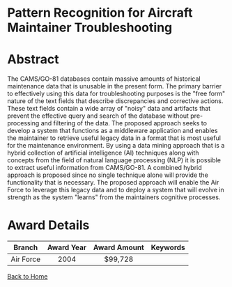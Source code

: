 
Pattern Recognition for Aircraft Maintainer Troubleshooting
===========================================================

# Abstract


The CAMS/GO-81 databases contain massive amounts of historical maintenance data that is unusable in the present form. The primary barrier to effectively using this data for troubleshooting purposes is the "free form" nature of the text fields that describe discrepancies and corrective actions. These text fields contain a wide array of "noisy" data and artifacts that prevent the effective query and search of the database without pre-processing and filtering of the data. The proposed approach seeks to develop a system that functions as a middleware application and enables the maintainer to retrieve useful legacy data in a format that is most useful for the maintenance environment. By using a data mining approach that is a hybrid collection of artificial intelligence (AI) techniques along with concepts from the field of natural language processing (NLP) it is possible to extract useful information from CAMS/GO-81. A combined hybrid approach is proposed since no single technique alone will provide the functionality that is necessary. The proposed approach will enable the Air Force to leverage this legacy data and to deploy a system that will evolve in strength as the system "learns" from the maintainers cognitive processes.  

# Award Details

|Branch|Award Year|Award Amount|Keywords|
| :---: | :---: | :---: | :---: |
|Air Force|2004|$99,728||
  
  


[Back to Home](https://github.com/chrischow/dod_sbir_awards/CC/#1269)